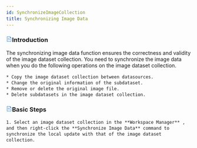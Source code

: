 ```yaml
---
id: SynchronizeImageCollection
title: Synchronizing Image Data  
---  
```

### ![](../../img/read.gif)Introduction

The synchronizing image data function ensures the correctness and validity of 
the image dataset collection. You need to synchronize the image data when you 
do the following operations on the image dataset collection.

    * Copy the image dataset collection between datasources.
    * Change the original information of the subdataset.
    * Remove or delete the original image file.
    * Delete subdatasets in the image dataset collection.

### ![](../../img/read.gif)Basic Steps

    1. Select an image dataset collection in the **Workspace Manager** , and then right-click the **Synchronize Image Data** command to synchronize the local update with that of the image dataset collection. 


